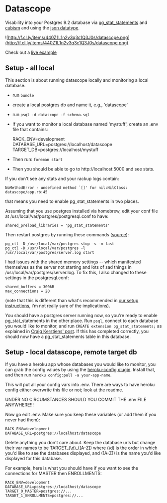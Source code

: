 # Datascope
Visability into your Postgres 9.2 database via [pg_stat_statements](http://www.postgresql.org/docs/9.2/static/pgstatstatements.html) and [cubism](http://square.github.com/cubism/) and using the [json datatype](http://wiki.postgresql.org/wiki/What's_new_in_PostgreSQL_9.2#JSON_datatype).

![http://f.cl.ly/items/440Z1L1n2v3q3c1Q3J0s/datascope.png](http://f.cl.ly/items/440Z1L1n2v3q3c1Q3J0s/datascope.png)

Check out a [live example](https://datascope.herokuapp.com)

## Setup - all local

This section is about running datascope locally and monitoring a local database.

* run `bundle`
* create a local postgres db and name it, e.g., 'datascope'
* run `psql -d datascope -f schema.sql`
* If you want to monitor a local database named 'mystuff', create an .env file that contains:

    RACK_ENV=development
    DATABASE_URL=postgres://localhost/datascope
    TARGET_DB=postgres://localhost/mystuff

* Then run: `foreman start`
* Then you should be able to go to http://localhost:5000 and see stats.

If you don't see any stats and your rackup logs contain:

    NoMethodError - undefined method `[]' for nil:NilClass: datascope/app.rb:45

that means you need to enable pg_stat_statements in two places.

Assuming that you use postgres installed via homebrew, edit your conf file at /usr/local/var/postgres/postgresql.conf to have:

    shared_preload_libraries = 'pg_stat_statements'


Then restart postgres by running these commands ([source](http://soff.es/running-rails-local-development-with-nginx-postgres-and-passenger-with-homebrew)):

    pg_ctl -D /usr/local/var/postgres stop -s -m fast
    pg_ctl -D /usr/local/var/postgres -l /usr/local/var/postgres/server.log start


I had issues with the shared memory settings -- which manifested themselves as the server not starting and lots of sad things in /usr/local/var/postgres/server.log. To fix this, I also changed to these settings in the postgresql.conf:

    shared_buffers = 300kB
    max_connections = 20

(note that this is different than what's recommended in [our setup instructions](https://github.com/thinkthroughmath/apangea/wiki/Mac-Setup), i'm not really sure of the implications).

You should have a postgres server running now, so you're ready to enable pg_stat_statements in the other place. Run `psql`, connect to each database you would like to monitor, and run `CREATE extension pg_stat_statements;` as explained in [Craig Kerstiens' post](http://www.craigkerstiens.com/2013/01/10/more-on-postgres-performance/). If this has completed correctly, you should now have a pg_stat_statements table in this database.

## Setup - local datascope, remote target db

If you have a heroku app whose databases you would like to monitor, you can grab the config values by using the [heroku-config plugin](https://github.com/ddollar/heroku-config). Install that, and then run `heroku config:pull -a your-app-name`.

This will put all your config vars into .env. There are ways to have heroku config either overwrite this file or not; look at the readme.

UNDER NO CIRCUMSTANCES SHOULD YOU COMMIT THE .env FILE ANYWHERE!!!

Now go edit .env. Make sure you keep these variables (or add them if you never had them):

    RACK_ENV=development
    DATABASE_URL=postgres://localhost/datascope

Delete anything you don't care about. Keep the database urls but change their var names to be TARGET_(\d)_([A-Z]) where (\d) is the order in which you'd like to see the databases displayed, and ([A-Z]) is the name you'd like displayed for this database.

For example, here is what you should have if you want to see the connections for MASTER then ENROLLMENTS:

    RACK_ENV=development
    DATABASE_URL=postgres://localhost/datascope
    TARGET_0_MASTER=postgres://...
    TARGET_1_ENROLLMENTS=postgres://...

